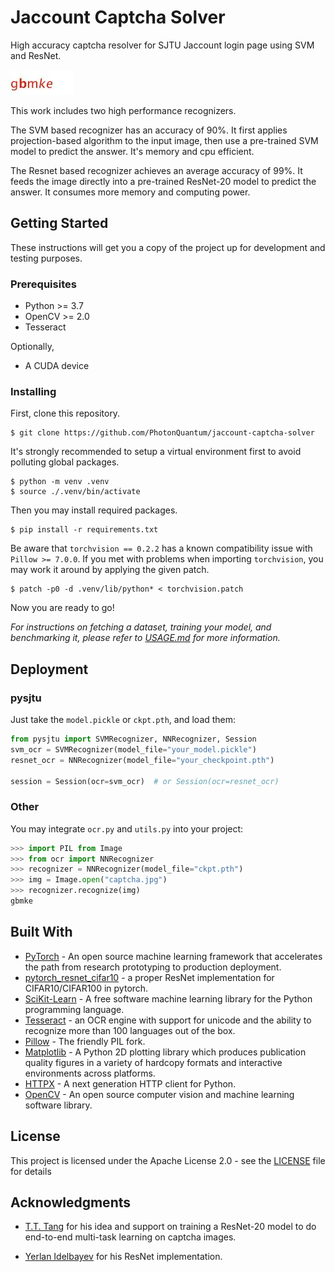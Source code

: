 # Jaccount Captcha Solver

High accuracy captcha resolver for SJTU Jaccount login page using SVM and ResNet.

![captcha example](screenshots/captcha.jpg)

This work includes two high performance recognizers.

The SVM based recognizer has an accuracy of 90%. It first applies projection-based algorithm to the input image, then use a pre-trained SVM model
to predict the answer. It's memory and cpu efficient.

The Resnet based recognizer achieves an average accuracy of 99%. It feeds the image directly into a pre-trained ResNet-20 model to predict the answer.
It consumes more memory and computing power.

## Getting Started

These instructions will get you a copy of the project up for development and testing purposes.

### Prerequisites

- Python >= 3.7
- OpenCV >= 2.0
- Tesseract

Optionally,

- A CUDA device

### Installing

First, clone this repository.

```shell script
$ git clone https://github.com/PhotonQuantum/jaccount-captcha-solver
```

It's strongly recommended to setup a virtual environment first to avoid polluting global packages.

```shell script
$ python -m venv .venv
$ source ./.venv/bin/activate
```

Then you may install required packages.

```shell script
$ pip install -r requirements.txt
```

Be aware that `torchvision == 0.2.2` has a known compatibility issue with `Pillow >= 7.0.0`. If you met with problems when importing `torchvision`, you may work it around by applying the given patch.

```shell script
$ patch -p0 -d .venv/lib/python* < torchvision.patch
```

Now you are ready to go!

*For instructions on fetching a dataset, training your model, and benchmarking it, please refer to [USAGE.md](USAGE.md) for more information.*

## Deployment

### pysjtu

Just take the `model.pickle` or `ckpt.pth`, and load them:

```python
from pysjtu import SVMRecognizer, NNRecognizer, Session
svm_ocr = SVMRecognizer(model_file="your_model.pickle")
resnet_ocr = NNRecognizer(model_file="your_checkpoint.pth")

session = Session(ocr=svm_ocr)  # or Session(ocr=resnet_ocr)
```

### Other

You may integrate `ocr.py` and `utils.py` into your project:

```python
>>> import PIL from Image
>>> from ocr import NNRecognizer
>>> recognizer = NNRecognizer(model_file="ckpt.pth")
>>> img = Image.open("captcha.jpg")
>>> recognizer.recognize(img)
gbmke
```

## Built With

* [PyTorch](https://pytorch.org/) - An open source machine learning framework that accelerates the path from research prototyping to production deployment.
* [pytorch_resnet_cifar10](https://github.com/akamaster/pytorch_resnet_cifar10) - a proper ResNet implementation for CIFAR10/CIFAR100 in pytorch.
* [SciKit-Learn](https://scikit-learn.org/) - A free software machine learning library for the Python programming language.
* [Tesseract](https://github.com/tesseract-ocr/tesseract/) - an OCR engine with support for unicode and the ability to recognize more than 100 languages out of the box.
* [Pillow](https://python-pillow.org/) - The friendly PIL fork.
* [Matplotlib](https://matplotlib.org/) - A Python 2D plotting library which produces publication quality figures in a variety of hardcopy formats and interactive environments across platforms.
* [HTTPX](https://www.python-httpx.org/) - A next generation HTTP client for Python.
* [OpenCV](https://opencv.org/) - An open source computer vision and machine learning software library.

## License

This project is licensed under the Apache License 2.0 - see the [LICENSE](LICENSE) file for details

## Acknowledgments

- [T.T. Tang](https://github.com/EletronicElephant) for his idea and support on training a ResNet-20 model 
to do end-to-end multi-task learning on captcha images.

- [Yerlan Idelbayev](https://github.com/akamaster) for his ResNet implementation.
